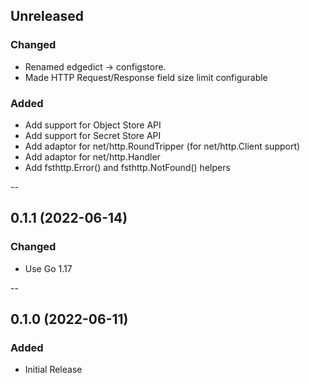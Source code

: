 ## Unreleased

### Changed

- Renamed edgedict -> configstore.
- Made HTTP Request/Response field size limit configurable

### Added

- Add support for Object Store API
- Add support for Secret Store API
- Add adaptor for net/http.RoundTripper (for net/http.Client support)
- Add adaptor for net/http.Handler
- Add fsthttp.Error() and fsthttp.NotFound() helpers

--
## 0.1.1 (2022-06-14)

### Changed

- Use Go 1.17

--
## 0.1.0 (2022-06-11)

### Added

- Initial Release
